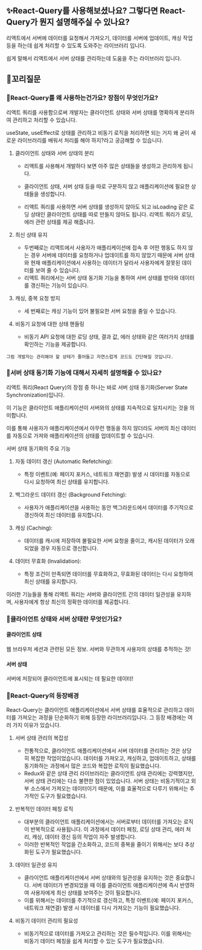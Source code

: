 ## ✨React-Query를 사용해보셨나요? 그렇다면 React-Query가 뭔지 설명해주실 수 있나요?

리액트에서 서버에 데이터를 요청해서 가져오기, 데이터를 서버에 업데이트, 캐싱 작업 등을 하는데 쉽게 처리할 수 있도록 도와주는 라이브러리 입니다.

쉽게 말해서 리액트에서 서버 상태를 관리하는데 도움을 주는 라이브러리 입니다.

## 🔁꼬리질문

### 🤔React-Query를 왜 사용하는건가요? 장점이 무엇인가요?

리액트 쿼리를 사용함으로써 개발자는 클라이언트 상태와 서버 상태를 명확하게 분리하여 관리하고 처리할 수 있습니다.

useState, useEffect로 상태를 관리하고 비동기 로직을 처리하면 되는 거지 왜 굳이 새로운 라이브러리를 배워서 처리를 해야 하지?라고 궁금해할 수 있습니다.

1. 클라이언트 상태와 서버 상태의 분리

   - 리액트를 사용해서 개발하다 보면 아주 많은 상태들을 생성하고 관리하게 됩니다.
   - 클라이언트 상태, 서버 상태 등을 따로 구분하지 않고 애플리케이션에 필요한 상태들을 생성합니다.

   - 리액트 쿼리를 사용하면 서버 상태를 생성하지 않아도 되고 isLoading 같은 로딩 상태인 클라이언트 상태를 따로 만들지 않아도 됩니다. 리액트 쿼리가 로딩, 에러 관련 상태를 제공 해줍니다.

2. 최신 상태 유지

   - 두번째로는 리액트에서 사용자가 애플리케이션에 접속 후 어떤 행동도 하지 않는 경우 서버에 데이터를 요청하거나 업데이트를 하지 않았기 때문에 서버 상태와 현재 애플리케이션에서 사용하는 데이터가 달라서 사용자에게 잘못된 데이터를 보여 줄 수 있습니다.
   - 리액트 쿼리에서는 서버 상태 동기화 기능을 통하여 서버 상태를 받아와 데이터를 갱신하는 기능이 있습니다.

3. 캐싱, 중복 요청 방지

   - 세 번째로는 캐싱 기능이 있어 불필요한 서버 요청을 줄일 수 있습니다.

4. 비동기 요청에 대한 상태 핸들링

   - 비동기 API 요청에 대한 로딩 상태, 결과 값, 에러 상태와 같은 여러가지 상태를 확인하는 기능을 제공합니다.

`그럼 개발자는 관리해야 할 상태가 줄어들고 자연스럽게 코드도 간단해질 것입니다.`

### 🤔서버 상태 동기화 기능에 대해서 자세히 설명해줄 수 있나요?

리액트 쿼리(React Query)의 장점 중 하나는 바로 서버 상태 동기화(Server State Synchronization)입니다.

이 기능은 클라이언트 애플리케이션이 서버와의 상태를 지속적으로 일치시키는 것을 의미합니다.

이를 통해 사용자가 애플리케이션에서 아무런 행동을 하지 않더라도 서버의 최신 데이터를 자동으로 가져와 애플리케이션의 상태를 업데이트할 수 있습니다.

서버 상태 동기화의 주요 기능

1. 자동 데이터 갱신 (Automatic Refetching):

   - 특정 이벤트(예: 페이지 포커스, 네트워크 재연결) 발생 시 데이터를 자동으로 다시 요청하여 최신 상태를 유지합니다.

2. 백그라운드 데이터 갱신 (Background Fetching):

   - 사용자가 애플리케이션을 사용하는 동안 백그라운드에서 데이터를 주기적으로 갱신하여 최신 데이터를 유지합니다.

3. 캐싱 (Caching):

   - 데이터를 캐시에 저장하여 불필요한 서버 요청을 줄이고, 캐시된 데이터가 오래되었을 경우 자동으로 갱신합니다.

4. 데이터 무효화 (Invalidation):
   - 특정 조건이 만족되면 데이터를 무효화하고, 무효화된 데이터는 다시 요청하여 최신 상태를 유지합니다.

이러한 기능들을 통해 리액트 쿼리는 서버와 클라이언트 간의 데이터 일관성을 유지하며, 사용자에게 항상 최신의 정확한 데이터를 제공합니다.

### 🤔클라이언트 상태와 서버 상태란 무엇인가요?

#### 클라이언트 상태

웹 브라우저 세션과 관련된 모든 정보.
서버와 무관하게 사용자의 상태를 추적하는 것!

#### 서버 상태

서버에 저장되어 클라이언트에 표시되는 데 필요한 데이터!

### 🤔React-Query의 등장배경

React-Query는 클라이언트 애플리케이션에서 서버 상태를 효율적으로 관리하고 데이터를 가져오는 과정을 단순화하기 위해 등장한 라이브러리입니다. 그 등장 배경에는 여러 가지 이유가 있습니다.

1. 서버 상태 관리의 복잡성

   - 전통적으로, 클라이언트 애플리케이션에서 서버 데이터를 관리하는 것은 상당히 복잡한 작업이었습니다. 데이터를 가져오고, 캐싱하고, 업데이트하고, 상태를 동기화하는 과정에서 많은 코드와 복잡한 로직이 필요했습니다.
   - Redux와 같은 상태 관리 라이브러리는 클라이언트 상태 관리에는 강력했지만, 서버 상태 관리에는 다소 불편한 점이 있었습니다. 서버 상태는 비동기적이고 외부 소스에서 가져오는 데이터이기 때문에, 이를 효율적으로 다루기 위해서는 추가적인 도구가 필요했습니다.

2. 반복적인 데이터 페칭 로직

   - 대부분의 클라이언트 애플리케이션에서는 서버로부터 데이터를 가져오는 로직이 반복적으로 사용됩니다. 이 과정에서 데이터 페칭, 로딩 상태 관리, 에러 처리, 캐싱, 데이터 갱신 등의 작업이 자주 발생합니다.
   - 이러한 반복적인 작업을 간소화하고, 코드의 중복을 줄이기 위해서는 보다 추상화된 도구가 필요했습니다.

3. 데이터 일관성 유지

   - 클라이언트 애플리케이션에서 서버 상태와의 일관성을 유지하는 것은 중요합니다. 서버 데이터가 변경되었을 때 이를 클라이언트 애플리케이션에 즉시 반영하여 사용자에게 최신 상태를 보여주는 것이 필요합니다.
   - 이를 위해서는 데이터를 주기적으로 갱신하고, 특정 이벤트(예: 페이지 포커스, 네트워크 재연결) 발생 시 데이터를 다시 가져오는 기능이 필요했습니다.

4. 비동기 데이터 관리의 필요성
   - 비동기적으로 데이터를 가져오고 관리하는 것은 필수적입니다. 이를 위해서는 비동기 데이터 페칭을 쉽게 처리할 수 있는 도구가 필요했습니다.
